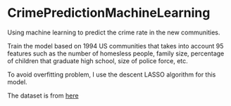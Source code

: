 # CrimePredictionMachineLearning
Using machine learning to predict the crime rate in the new communities. 

Train the model based on 1994 US communities that takes into account 95 features such as the number of homesless people,
family size, percentage of children that graduate high school, size of police force, etc.

To avoid overfitting problem, I use the descent LASSO algorithm for this model.

The dataset is from [here](http://archive.ics.uci.edu/ml/machine-learning-databases/communities/communities.names)

